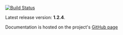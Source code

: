 [![Build Status](https://secure.travis-ci.org/timurstrekalov/saga.png?branch=master)](http://travis-ci.org/timurstrekalov/saga)

Latest release version: **1.2.4**. 

Documentation is hosted on the project's [GitHub page](http://timurstrekalov.github.com/saga/)
